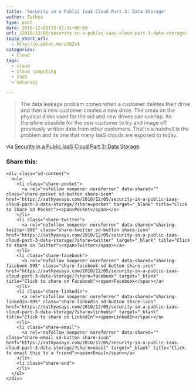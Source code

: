 ```yaml
---
title: 'Security in a Public IaaS Cloud Part 3: Data Storage'
author: Sathya
type: post
date: 2010-12-05T15:07:31+00:00
url: /2010/12/05/security-in-a-public-iaas-cloud-part-3-data-storage/
topsy_short_url:
  - http://u.sbhat.me/dJQZrA
categories:
  - Cloud
tags:
  - cloud
  - cloud computing
  - IaaS
  - security

---
```

> The data leakage problem comes when a customer deletes their drive and then a new customer creates a new drive. The areas on the physical disks used for the old and new drives can overlap. Its therefore possible for the new customer to try and image off previously written data from other customers. That in a nutshell is the problem and its one that many IaaS clouds are exposed to today.

via [Security in a Public IaaS Cloud Part 3: Data Storage][1].

<div class="sharedaddy sd-sharing-enabled">
  <div class="robots-nocontent sd-block sd-social sd-social-icon-text sd-sharing">
    <h3 class="sd-title">
      Share this:
    </h3>
    
    <div class="sd-content">
      <ul>
        <li class="share-pocket">
          <a rel="nofollow noopener noreferrer" data-shared="" class="share-pocket sd-button share-icon" href="https://sathyasays.com/2010/12/05/security-in-a-public-iaas-cloud-part-3-data-storage/?share=pocket" target="_blank" title="Click to share on Pocket"><span>Pocket</span></a>
        </li>
        <li class="share-twitter">
          <a rel="nofollow noopener noreferrer" data-shared="sharing-twitter-995" class="share-twitter sd-button share-icon" href="https://sathyasays.com/2010/12/05/security-in-a-public-iaas-cloud-part-3-data-storage/?share=twitter" target="_blank" title="Click to share on Twitter"><span>Twitter</span></a>
        </li>
        <li class="share-facebook">
          <a rel="nofollow noopener noreferrer" data-shared="sharing-facebook-995" class="share-facebook sd-button share-icon" href="https://sathyasays.com/2010/12/05/security-in-a-public-iaas-cloud-part-3-data-storage/?share=facebook" target="_blank" title="Click to share on Facebook"><span>Facebook</span></a>
        </li>
        <li class="share-linkedin">
          <a rel="nofollow noopener noreferrer" data-shared="sharing-linkedin-995" class="share-linkedin sd-button share-icon" href="https://sathyasays.com/2010/12/05/security-in-a-public-iaas-cloud-part-3-data-storage/?share=linkedin" target="_blank" title="Click to share on LinkedIn"><span>LinkedIn</span></a>
        </li>
        <li class="share-email">
          <a rel="nofollow noopener noreferrer" data-shared="" class="share-email sd-button share-icon" href="https://sathyasays.com/2010/12/05/security-in-a-public-iaas-cloud-part-3-data-storage/?share=email" target="_blank" title="Click to email this to a friend"><span>Email</span></a>
        </li>
        <li class="share-end">
        </li>
      </ul>
    </div>
  </div>
</div>

 [1]: http://cloudsigma.com/en/blog/2010/12/04/15-security-in-the-cloud-data-storage